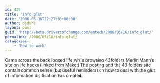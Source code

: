 ```yaml
---
id: 429
title: 'info glut'
date: '2006-05-16T22:27:03+00:00'
author: djdunc
layout: post
guid: 'http://beta.driversofchange.com/emtech/2006/05/16/info_glut/'
permalink: /2006/05/16/info-glut/
categories:
    - 'how to work'
---
```


Came across [the back logged life](http://www.eod.com/blog/archive/2006/05/the_backlogged_life.html "An Entirely Other Day") while browsing [43folders](http://www.43folders.com/) Merlin Mann’s site on life hacks (linked from Make:) The posting and the 43 folders site contain common sense (but useful reminders) on how to deal with the glut of information digitisation has created.